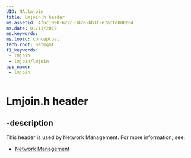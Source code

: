 ```yaml
---
UID: NA:lmjoin
title: Lmjoin.h header
ms.assetid: 4f6c1090-622c-3d78-bb3f-e7adfe000004
ms.date: 01/11/2019
ms.keywords: 
ms.topic: conceptual
tech.root: netmgmt
f1_keywords:
 - lmjoin
 - lmjoin/lmjoin
api_name:
 - lmjoin
---
```


# Lmjoin.h header


## -description

This header is used by Network Management. For more information, see:

- [Network Management](../_netmgmt/index.md)

